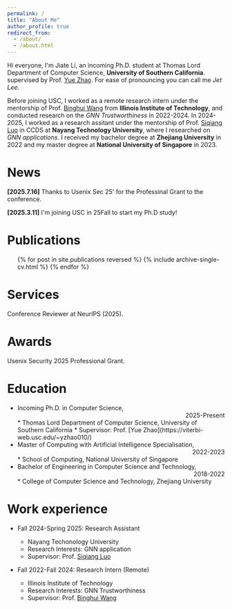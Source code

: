 ```yaml
---
permalink: /
title: "About Me"
author_profile: true
redirect_from: 
  - /about/
  - /about.html
---
```


Hi everyone, I'm Jiate Li, an incoming Ph.D. student at Thomas Lord Department of Computer Science, **University of Southern California**. supervised by Prof. [Yue Zhao](https://viterbi-web.usc.edu/~yzhao010/). For ease of pronouncing you can call me *Jet Lee*.

Before joining USC, I worked as a remote research intern under the mentorship of Prof. [Binghui Wang](https://wangbinghui.net/) from **Illinois Institute of Technology**, and conducted research on the *GNN Trustworthiness* in 2022-2024. In 2024-2025, I worked as a research assitant under the mentorship of Prof. [Siqiang Luo](https://siqiangluo.com/) in CCDS at **Nayang Technology University**, where I researched on *GNN applications*. I received my bachelor degree at **Zhejiang University** in 2022 and my master degree at **National University of Singapore** in 2023.

News
====
**[2025.7.16]** Thanks to Usenix Sec 25' for the Professinal Grant to the conference.

**[2025.3.11]** I'm joining USC in 25Fall to start my Ph.D study!


Publications
====
  <ul>{% for post in site.publications reversed %}
    {% include archive-single-cv.html %}
  {% endfor %}</ul>
 
Services
====
Conference Reviewer at NeurIPS (2025).

Awards
====
Usenix Security 2025 Professional Grant.


Education
====
* Incoming Ph.D. in Computer Science,
  <div style="text-align: right;"> 2025-Present </div>
    * Thomas Lord Department of Computer Science, University of Southern California
    * Supervisor: Prof. [Yue Zhao](https://viterbi-web.usc.edu/~yzhao010/)
* Master of Computing with Artificial Intelligence Specialisation,
  <div style="text-align: right;">2022-2023 </div>
    * School of Computing, National University of Singapore</div>
* Bachelor of Engineering in Computer Science and Technology,
  <div style="text-align: right;">2018-2022</div>
    * College of Computer Science and Technology, Zhejiang University

Work experience
====

* Fall 2024-Spring 2025: Research Assistant
  * Nayang Techonology University
  * Research Interests: GNN application
  * Supervisor: Prof. [Siqiang Luo](https://siqiangluo.com/)

* Fall 2022-Fall 2024: Research Intern (Remote)
  * Illinois Institute of Technology
  * Research Interests: GNN Trustworthiness
  * Supervisor: Prof. [Binghui Wang](https://wangbinghui.net/)
